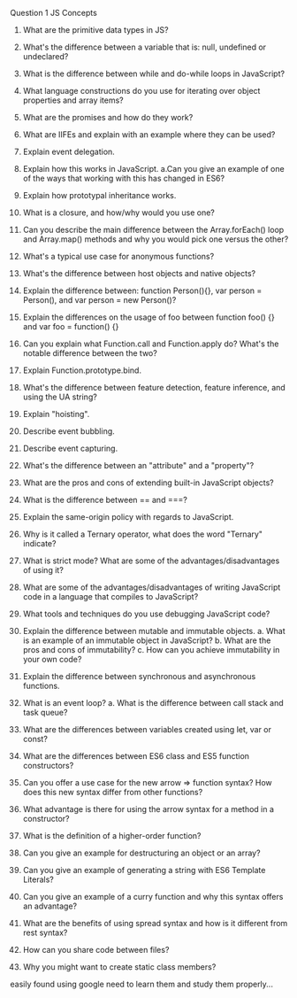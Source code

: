 Question 1
JS Concepts
1. What are the primitive data types in JS?

2. What's the difference between a variable that is: null, undefined or undeclared?

3. What is the difference between while and do-while loops in JavaScript?

4. What language constructions do you use for iterating over object properties and array items?

5. What are the promises and how do they work?

6. What are IIFEs and explain with an example where they can be used?

7. Explain event delegation.

8. Explain how this works in JavaScript.
a.Can you give an example of one of the ways that working with this has changed in ES6?

9. Explain how prototypal inheritance works.

10. What is a closure, and how/why would you use one?

11. Can you describe the main difference between the Array.forEach() loop and Array.map() methods and why you would pick one versus the other?

12. What's a typical use case for anonymous functions?

13. What's the difference between host objects and native objects?

14. Explain the difference between: function Person(){}, var person = Person(), and var person = new Person()?

15. Explain the differences on the usage of foo between function foo() {} and var foo = function() {}

16. Can you explain what Function.call and Function.apply do? What's the notable difference between the two?

17. Explain Function.prototype.bind.

18. What's the difference between feature detection, feature inference, and using the UA string?

19. Explain "hoisting".

20. Describe event bubbling.

21. Describe event capturing.

22. What's the difference between an "attribute" and a "property"?

23. What are the pros and cons of extending built-in JavaScript objects?

24. What is the difference between == and ===?

25. Explain the same-origin policy with regards to JavaScript.

26. Why is it called a Ternary operator, what does the word "Ternary" indicate?

27. What is strict mode? What are some of the advantages/disadvantages of using it?

28. What are some of the advantages/disadvantages of writing JavaScript code in a language that compiles to JavaScript?

29. What tools and techniques do you use debugging JavaScript code?

30. Explain the difference between mutable and immutable objects.
a. What is an example of an immutable object in JavaScript?
b. What are the pros and cons of immutability?
c. How can you achieve immutability in your own code?

31. Explain the difference between synchronous and asynchronous functions.

32. What is an event loop?
a. What is the difference between call stack and task queue?

33. What are the differences between variables created using let, var or const?

34. What are the differences between ES6 class and ES5 function constructors?

35. Can you offer a use case for the new arrow => function syntax? How does this new syntax differ from other functions?

36. What advantage is there for using the arrow syntax for a method in a constructor?

37. What is the definition of a higher-order function?

38. Can you give an example for destructuring an object or an array?

39. Can you give an example of generating a string with ES6 Template Literals?

40. Can you give an example of a curry function and why this syntax offers an advantage?

41. What are the benefits of using spread syntax and how is it different from rest syntax?

42. How can you share code between files?

43. Why you might want to create static class members?



easily found using google
need to learn them and study them properly...
